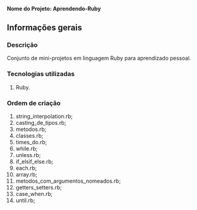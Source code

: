 #### Nome do Projeto: Aprendendo-Ruby

## Informações gerais

### Descrição

Conjunto de mini-projetos em linguagem Ruby para aprendizado pessoal.

### Tecnologias utilizadas

1. Ruby.

### Ordem de criação

1. string_interpolation.rb;
2. casting_de_tipos.rb;
3. metodos.rb;
4. classes.rb;
5. times_do.rb;
6. while.rb;
7. unless.rb;
8. if_elsif_else.rb;
9. each.rb;
10. array.rb;
11. metodos_com_argumentos_nomeados.rb;
12. getters_setters.rb;
13. case_when.rb;
14. until.rb;